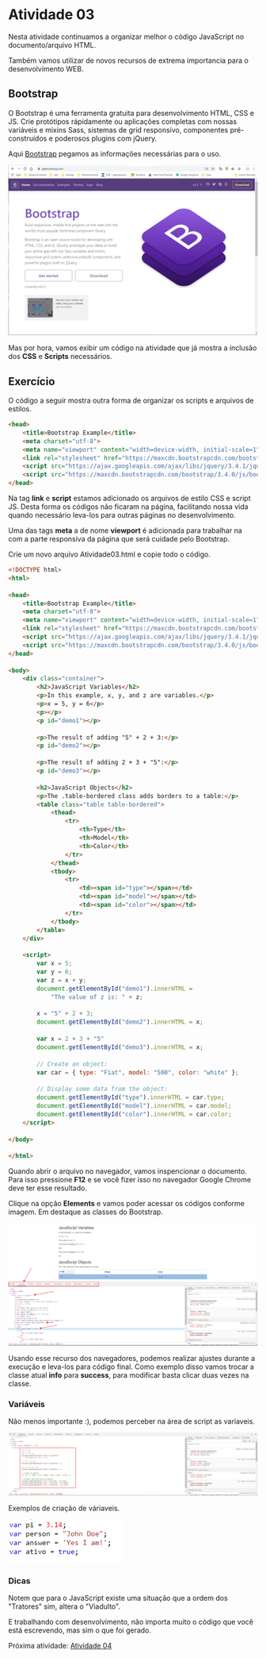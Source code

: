 # Atividade 03
Nesta atividade continuamos a organizar melhor o código JavaScript no documento/arquivo HTML.

Também vamos utilizar de novos recursos de extrema importancia para o desenvolvimento WEB.

## Bootstrap

O Bootstrap é uma ferramenta gratuita para desenvolvimento HTML, CSS e JS. Crie protótipos rápidamente ou aplicações completas com nossas variáveis e mixins Sass, sistemas de grid responsivo, componentes pré-construídos e poderosos plugins com jQuery.

Aqui [Bootstrap](https://getbootstrap.com/) pegamos as informações necessárias para o uso. 

![Bootstrap](/Image/Requisitos08.png)

Mas por hora, vamos exibir um código na atividade que já mostra a inclusão dos **CSS** e **Scripts** necessários.

## Exercício

O código a seguir mostra outra forma de organizar os scripts e arquivos de estilos.

```HTML
<head>
    <title>Bootstrap Example</title>
    <meta charset="utf-8">
    <meta name="viewport" content="width=device-width, initial-scale=1">
    <link rel="stylesheet" href="https://maxcdn.bootstrapcdn.com/bootstrap/3.4.0/css/bootstrap.min.css">
    <script src="https://ajax.googleapis.com/ajax/libs/jquery/3.4.1/jquery.min.js"></script>
    <script src="https://maxcdn.bootstrapcdn.com/bootstrap/3.4.0/js/bootstrap.min.js"></script>
</head>
```

Na tag **link** e **script** estamos adicionado os arquivos de estilo CSS e script JS. Desta forma os códigos não ficaram na página, facilitando nossa vida quando necessário leva-los para outras páginas no desenvolvimento.

Uma das tags **meta** a de nome **viewport** é adicionada para trabalhar na com a parte responsiva da página que será cuidade pelo Bootstrap.

Crie um novo arquivo Atividade03.html e copie todo o código.

```HTML
<!DOCTYPE html>
<html>

<head>
    <title>Bootstrap Example</title>
    <meta charset="utf-8">
    <meta name="viewport" content="width=device-width, initial-scale=1">
    <link rel="stylesheet" href="https://maxcdn.bootstrapcdn.com/bootstrap/3.4.0/css/bootstrap.min.css">
    <script src="https://ajax.googleapis.com/ajax/libs/jquery/3.4.1/jquery.min.js"></script>
    <script src="https://maxcdn.bootstrapcdn.com/bootstrap/3.4.0/js/bootstrap.min.js"></script>
</head>

<body>
    <div class="container">
        <h2>JavaScript Variables</h2>
        <p>In this example, x, y, and z are variables.</p>
        <p>x = 5, y = 6</p>
        <p></p>
        <p id="demo1"></p>

        <p>The result of adding "5" + 2 + 3:</p>
        <p id="demo2"></p>

        <p>The result of adding 2 + 3 + "5":</p>
        <p id="demo3"></p>

        <h2>JavaScript Objects</h2>
        <p>The .table-bordered class adds borders to a table:</p>
        <table class="table table-bordered">
            <thead>
                <tr>
                    <th>Type</th>
                    <th>Model</th>
                    <th>Color</th>
                </tr>
            </thead>
            <tbody>
                <tr>
                    <td><span id="type"></span></td>
                    <td><span id="model"></span></td>
                    <td><span id="color"></span></td>
                </tr>
            </tbody>
        </table>
    </div>

    <script>
        var x = 5;
        var y = 6;
        var z = x + y;
        document.getElementById("demo1").innerHTML =
            "The value of z is: " + z;

        x = "5" + 2 + 3;
        document.getElementById("demo2").innerHTML = x;

        var x = 2 + 3 + "5"
        document.getElementById("demo3").innerHTML = x;

        // Create an object:
        var car = { type: "Fiat", model: "500", color: "white" };

        // Display some data from the object:
        document.getElementById("type").innerHTML = car.type;
        document.getElementById("model").innerHTML = car.model;
        document.getElementById("color").innerHTML = car.color;
    </script>

</body>

</html>
```

Quando abrir o arquivo no navegador, vamos inspencionar o documento. Para isso pressione **F12** e se você fizer isso no navegador Google Chrome deve ter esse resultado.

Clique na opção **Elements** e vamos poder acessar os códigos conforme imagem. Em destaque as classes do Bootstrap.

![F12 Navegador](/Image/Requisitos09.png)

Usando esse recurso dos navegadores, podemos realizar ajustes durante a execução e leva-los para código final. Como exemplo disso vamos trocar a classe atual **info** para **success**, para modificar basta clicar duas vezes na classe.

### Variáveis

Não menos importante :), podemos perceber na área de script as varíaveis. 

![Variáveis](/Image/Requisitos10.png)

Exemplos de criação de váriaveis.

![Variáveis](/Image/Requisitos11.png)

### Dicas  
Notem que para o JavaScript existe uma situação que a ordem dos "Tratores" sim, altera o "Viadulto". 

E trabalhando com desenvolvimento, não importa muito o código que você está escrevendo, mas sim o que foi gerado.

Próxima atividade: [Atividade 04](ATIVIDADE04.md)